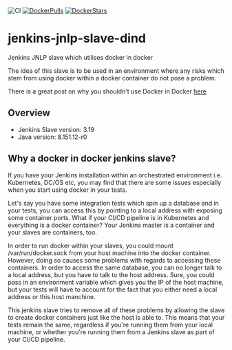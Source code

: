 ![CI](https://github.com/brunoslalmeida/jenkins-jnlp-slave-dind/workflows/CI/badge.svg)
[![DockerPulls](https://img.shields.io/docker/pulls/aquelatecnologia/jenkins-jnlp-slave-dind.svg)](https://registry.hub.docker.com/u/aquelatecnologia/jenkins-jnlp-slave-dind/)
[![DockerStars](https://img.shields.io/docker/stars/aquelatecnologia/jenkins-jnlp-slave-dind.svg)](https://registry.hub.docker.com/u/aquelatecnologia/jenkins-jnlp-slave-dind/)

# jenkins-jnlp-slave-dind
Jenkins JNLP slave which utilises docker in docker

The idea of this slave is to be used in an environment where any risks which stem from using 
docker within a docker container do not pose a problem.

There is a great post on why you shouldn't use Docker in Docker [here](http://jpetazzo.github.io/2015/09/03/do-not-use-docker-in-docker-for-ci/)

## Overview

- Jenkins Slave version: 3.19
- Java version: 8.151.12-r0

## Why a docker in docker jenkins slave?

If you have your Jenkins installation within an orchestrated environment i.e. Kubernetes, DC/OS etc, 
you may find that there are some issues especially when you start using docker in your tests.

Let's say you have some integration tests which spin up a database and in your tests, you can access this
by pointing to a local address with exposing some container ports. What if your CI/CD pipeline is 
in Kubernetes and everything is a docker container? Your Jenkins master is a container and your 
slaves are containers, too. 

In order to run docker within your slaves, you could mount /var/run/docker.sock from your host machine into the docker container.
However, doing so causes some problems with regards to accessing these containers. In order to 
access the same database, you can no longer talk to a local address, but you have to talk to the host 
address. Sure, you could pass in an environment variable which gives you the IP of the host machine, 
but your tests will have to account for the fact that you either need a local address or this host manchine.

This jenkins slave tries to remove all of these problems by allowing the slave to create docker containers
just like the host is able to. This means that your tests remain the same, regardless if you're running them
from your local machine, or whether you're running them from a Jenkins slave as part of your CI/CD pipeline.
